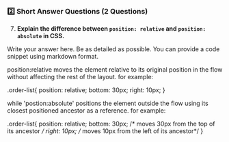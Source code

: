 ### **2️⃣ Short Answer Questions (2 Questions)**  

7. **Explain the difference between `position: relative` and `position: absolute` in CSS.**

Write your answer here.
Be as detailed as possible.
You can provide a code snippet using markdown format.




position:relative moves the element relative to its original position in the flow without affecting the rest of the layout. for example:

.order-list{
  position: relative;
  bottom: 30px; 
  right: 10px; 
}


 while 'postion:absolute' positions the element outside the flow using its closest positioned ancestor as a reference.
for example:

.order-list{
  position: relative;
  bottom: 30px; /* moves 30px from the top of its ancestor */
  right: 10px; /* moves 10px from the left of its ancestor*/
}

